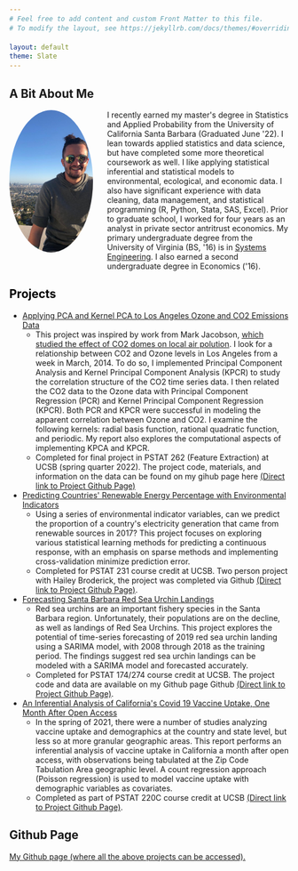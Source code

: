 ```yaml
---
# Feel free to add content and custom Front Matter to this file.
# To modify the layout, see https://jekyllrb.com/docs/themes/#overriding-theme-defaults

layout: default
theme: Slate
---
```


<h2>A Bit About Me</h2>

<div style="width: 100%;">
 
 <div style="width: 30%; float: left;">
  <img src="Callum_Observatory.jpg" alt="Callum Weinberg" style="width: auto; height:256px; object-fit: cover; border-radius: 50%;">
 </div>
 
 <div style="margin-left: 35%;">
  <p> I recently earned my master's degree in Statistics and Applied Probability from the University of California Santa Barbara (Graduated June '22). I lean towards applied statistics and data science, but have completed some more theoretical coursework as well. I like applying statistical inferential and statistical models to environmental, ecological, and economic data. I also have significant experience with data cleaning, data management, and statistical programming (R, Python, Stata, SAS, Excel). Prior to graduate school, I worked for four years as an analyst in private sector antritrust economics. My primary undergraduate degree from the University of Virginia (BS, '16) is in <a href = "https://engineering.virginia.edu/departments/engineering-systems-and-environment/systems-engineering" target="_blank">Systems Engineering</a>. I also earned a second undergraduate degree in Economics ('16).</p>
 </div>

</div>

<h2 style="color: black;">Projects</h2>
 <ul>
 
  <!-- PCA and KPCA Project -->
  <li><a href="https://leoncw.github.io/CO2-Analysis-with-PCA-and-KPCA/PSTAT_262_FE_Final_Callum_Weinberg_Report.pdf" target="_blank">Applying PCA and Kernel PCA to Los Angeles Ozone and CO2 Emissions Data</a>
   <ul>
    <li> This project was inspired by work from Mark Jacobson, <a href="https://web.stanford.edu/group/efmh/jacobson/Articles/V/es903018m.pdf" target="_blank">which studied the effect of CO2 domes on local air polution</a>. I look for a relationship between CO2 and Ozone levels in Los Angeles from a week in March, 2014. To do so, I implemented Principal Component Analysis and Kernel Principal Component Analysis (KPCR) to study the correlation structure of the CO2 time series data. I then related the CO2 data to the Ozone data with Principal Component Regression (PCR) and Kernel Principal Component Regression (KPCR). Both PCR and KPCR were successful in modeling the apparent correlation between Ozone and CO2. I examine the following kernels: radial basis function, rational quadratic function, and periodic. My report also explores the computational aspects of implementing KPCA and KPCR.</li>
    <li> Completed for final project in PSTAT 262 (Feature Extraction) at UCSB (spring quarter 2022). The project code, materials, and information on the data can be found on my gihub page here <a href="https://github.com/leoncw/CO2-Analysis-with-PCA-and-KPCA" target="_blank">(Direct link to Project Github Page)</a> </li>
   </ul>
  </li>

  <!-- Renewable Energy Prediction Project -->
  <li><a href="https://leoncw.github.io/PSTAT231_Final/Final_Project_html_Broderick_Weinberg.html" target="_blank">Predicting Countries' Renewable Energy Percentage with Environmental Indicators</a>
    <ul>
      <li>Using a series of environmental indicator variables, can we predict the proportion of a country's electricity generation that came from renewable sources in 2017? This project focuses on exploring various statistical learning methods for predicting a continuous response, with an emphasis on sparse methods and implementing cross-validation minimize prediction error.</li>
      <li>Completed for PSTAT 231 course credit at UCSB. Two person project with Hailey Broderick, the project was completed via Github <a href="https://github.com/leoncw/PSTAT231_Final" target="_blank">(Direct link to Project Github Page)</a>.</li>
    </ul>  
  </li>
 
 <!-- Red Sea Urchin Forecasting Project -->
  <li><a href="https://leoncw.github.io/Red-Sea-Urchin-Landings-TS/Callum%20Weinberg%20-%20PSTAT%20274%20final%20project%20-%20Jan%202023%20Edit.pdf" target="_blank">Forecasting Santa Barbara Red Sea Urchin Landings</a>
    <ul>
      <li>Red sea urchins are an important fishery species in the Santa Barbara region. Unfortunately, their populations are on the decline, as well as landings of Red Sea Urchins. This project explores the potential of time-series forecasting of 2019 red sea urchin landing using a SARIMA model, with 2008 through 2018 as the training period. The findings suggest red sea urchin landings can be modeled with a SARIMA model and forecasted accurately.</li>
      <li>Completed for PSTAT 174/274 course credit at UCSB. The project code and data are available on my Github page Github <a href="https://github.com/leoncw/Red-Sea-Urchin-Landings-TS">(Direct link to Project Github Page)</a>.</li>
    </ul>  
  </li>
 
  <!-- Covid 19 Vaccination California Project -->
  <li><a href="https://leoncw.github.io/California-Covid-19-Vaccine-Analysis/220C_Final_Project%20Callum%20Weinberg.pdf" target="_blank">An Inferential Analysis of California's Covid 19 Vaccine Uptake, One Month After Open Access</a>
    <ul>
      <li>In the spring of 2021, there were a number of studies analyzing vaccine uptake and demographics at the country and state level, but less so at more granular geographic areas. This report performs an inferential analysis of vaccine uptake in California a month after open access, with observations being tabulated at the Zip Code Tabulation Area geographic level. A count regression approach (Poisson regression) is used to model vaccine uptake with demographic variables as covariates. </li>
      <li>Completed as part of PSTAT 220C course credit at UCSB <a href="https://github.com/leoncw/California-Covid-19-Vaccine-Analysis" target="_blank">(Direct link to Project Github Page)</a>.</li>
    </ul>  
  </li>
   
</ul> 


<h2>Github Page</h2>
<a href="https://github.com/leoncw/" target="_blank">My Github page (where all the above projects can be accessed).</a>
